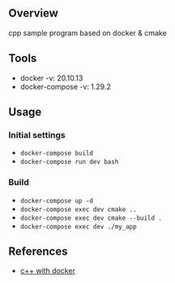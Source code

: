 ## Overview

cpp sample program based on docker & cmake

## Tools

- docker -v: 20.10.13
- docker-compose -v: 1.29.2

## Usage

### Initial settings

- `docker-compose build`
- `docker-compose run dev bash`

### Build

- `docker-compose up -d`
- `docker-compose exec dev cmake ..`
- `docker-compose exec dev cmake --build .`
- `docker-compose exec dev ./my_app`

## References

- [c++ with docker](https://qiita.com/kai_kou/items/1f4b9a45a5d4d6788649)
